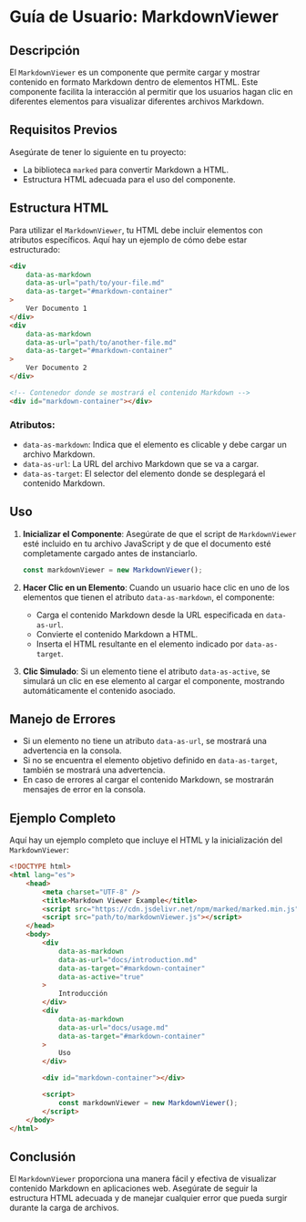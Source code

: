# Guía de Usuario: MarkdownViewer

## Descripción

El `MarkdownViewer` es un componente que permite cargar y mostrar contenido en formato Markdown dentro de elementos HTML. Este componente facilita la interacción al permitir que los usuarios hagan clic en diferentes elementos para visualizar diferentes archivos Markdown.

## Requisitos Previos

Asegúrate de tener lo siguiente en tu proyecto:

-   La biblioteca `marked` para convertir Markdown a HTML.
-   Estructura HTML adecuada para el uso del componente.

## Estructura HTML

Para utilizar el `MarkdownViewer`, tu HTML debe incluir elementos con atributos específicos. Aquí hay un ejemplo de cómo debe estar estructurado:

```html
<div
    data-as-markdown
    data-as-url="path/to/your-file.md"
    data-as-target="#markdown-container"
>
    Ver Documento 1
</div>
<div
    data-as-markdown
    data-as-url="path/to/another-file.md"
    data-as-target="#markdown-container"
>
    Ver Documento 2
</div>

<!-- Contenedor donde se mostrará el contenido Markdown -->
<div id="markdown-container"></div>
```

### Atributos:

-   `data-as-markdown`: Indica que el elemento es clicable y debe cargar un archivo Markdown.
-   `data-as-url`: La URL del archivo Markdown que se va a cargar.
-   `data-as-target`: El selector del elemento donde se desplegará el contenido Markdown.

## Uso

1. **Inicializar el Componente**: Asegúrate de que el script de `MarkdownViewer` esté incluido en tu archivo JavaScript y de que el documento esté completamente cargado antes de instanciarlo.

    ```javascript
    const markdownViewer = new MarkdownViewer();
    ```

2. **Hacer Clic en un Elemento**: Cuando un usuario hace clic en uno de los elementos que tienen el atributo `data-as-markdown`, el componente:

    - Carga el contenido Markdown desde la URL especificada en `data-as-url`.
    - Convierte el contenido Markdown a HTML.
    - Inserta el HTML resultante en el elemento indicado por `data-as-target`.

3. **Clic Simulado**: Si un elemento tiene el atributo `data-as-active`, se simulará un clic en ese elemento al cargar el componente, mostrando automáticamente el contenido asociado.

## Manejo de Errores

-   Si un elemento no tiene un atributo `data-as-url`, se mostrará una advertencia en la consola.
-   Si no se encuentra el elemento objetivo definido en `data-as-target`, también se mostrará una advertencia.
-   En caso de errores al cargar el contenido Markdown, se mostrarán mensajes de error en la consola.

## Ejemplo Completo

Aquí hay un ejemplo completo que incluye el HTML y la inicialización del `MarkdownViewer`:

```html
<!DOCTYPE html>
<html lang="es">
    <head>
        <meta charset="UTF-8" />
        <title>Markdown Viewer Example</title>
        <script src="https://cdn.jsdelivr.net/npm/marked/marked.min.js"></script>
        <script src="path/to/markdownViewer.js"></script>
    </head>
    <body>
        <div
            data-as-markdown
            data-as-url="docs/introduction.md"
            data-as-target="#markdown-container"
            data-as-active="true"
        >
            Introducción
        </div>
        <div
            data-as-markdown
            data-as-url="docs/usage.md"
            data-as-target="#markdown-container"
        >
            Uso
        </div>

        <div id="markdown-container"></div>

        <script>
            const markdownViewer = new MarkdownViewer();
        </script>
    </body>
</html>
```

## Conclusión

El `MarkdownViewer` proporciona una manera fácil y efectiva de visualizar contenido Markdown en aplicaciones web. Asegúrate de seguir la estructura HTML adecuada y de manejar cualquier error que pueda surgir durante la carga de archivos.

```

```
